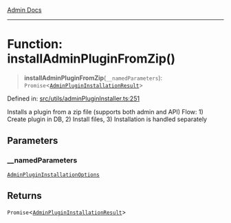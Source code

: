 [Admin Docs](/)

---

# Function: installAdminPluginFromZip()

> **installAdminPluginFromZip**(`__namedParameters`): `Promise`\<[`AdminPluginInstallationResult`](../interfaces/AdminPluginInstallationResult.md)\>

Defined in: [src/utils/adminPluginInstaller.ts:251](https://github.com/PalisadoesFoundation/talawa-admin/blob/main/src/utils/adminPluginInstaller.ts#L251)

Installs a plugin from a zip file (supports both admin and API)
Flow: 1) Create plugin in DB, 2) Install files, 3) Installation is handled separately

## Parameters

### \_\_namedParameters

[`AdminPluginInstallationOptions`](../interfaces/AdminPluginInstallationOptions.md)

## Returns

`Promise`\<[`AdminPluginInstallationResult`](../interfaces/AdminPluginInstallationResult.md)\>
